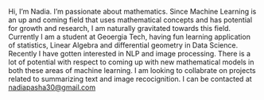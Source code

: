 Hi, I’m Nadia.
I’m passionate about mathematics. Since Machine Learning is an up and coming field that uses mathematical concepts and has potential for growth and research,
I am naturally gravitated towards this field. 
Currently I am a student at Geoergia Tech, having fun learning application of statistics, Linear Algebra and differential geometry in Data Science. 
Recently I have gotten interested in NLP and image processing. There is a lot of potential with respect to coming up with new mathematical models in both these areas of machine learning.
I am looking to collabrate on projects related to summarizing text and image recocignition.
I can be contacted at nadiapasha30@gmail.com

<!---
nadiapasha/nadiapasha is a ✨ special ✨ repository because its `README.md` (this file) appears on your GitHub profile.
You can click the Preview link to take a look at your changes.
--->
